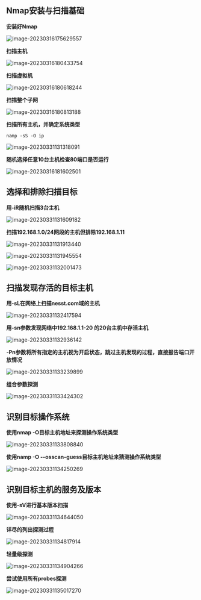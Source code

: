 ## Nmap安装与扫描基础

**安装好Nmap**

![image-20230316175629557](Nmap安装与扫描基础.assets/image-20230316175629557.png)

**扫描主机**

![image-20230316180433754](Nmap安装与扫描基础.assets/image-20230316180433754.png)

**扫描虚拟机**

![image-20230316180618244](Nmap安装与扫描基础.assets/image-20230316180618244.png)

**扫描整个子网**

![image-20230316180813188](Nmap安装与扫描基础.assets/image-20230316180813188.png)

**扫描所有主机，并确定系统类型**

`namp -sS -O ip`

![image-20230331131318091](Nmap安装与扫描基础.assets/image-20230331131318091.png)

**随机选择任意10台主机检查80端口是否运行**

![image-20230316181602501](Nmap安装与扫描基础.assets/image-20230316181602501.png)



## 选择和排除扫描目标



**用-iR随机扫描3台主机**

![image-20230331131609182](Nmap安装与扫描基础.assets/image-20230331131609182.png)



**扫描192.168.1.0/24网段的主机但排除192.168.1.11**

![image-20230331131913440](Nmap安装与扫描基础.assets/image-20230331131913440.png)

![image-20230331131945554](Nmap安装与扫描基础.assets/image-20230331131945554.png)

![image-20230331132001473](Nmap安装与扫描基础.assets/image-20230331132001473.png)





## 扫描发现存活的目标主机



**用-sL在网络上扫描nesst.com域的主机**

![image-20230331132417594](Nmap安装与扫描基础.assets/image-20230331132417594.png)



**用-sn参数发现网络中192.168.1.1-20 的20台主机中存活主机**

![image-20230331132936142](Nmap安装与扫描基础.assets/image-20230331132936142.png)



**-Pn参数将所有指定的主机视为开启状态，跳过主机发现的过程，直接报告端口开放情况**

![image-20230331133239899](Nmap安装与扫描基础.assets/image-20230331133239899.png)



**组合参数探测**

![image-20230331133424302](Nmap安装与扫描基础.assets/image-20230331133424302.png)



## 识别目标操作系统

**使用nmap -O目标主机地址来探测操作系统类型**

![image-20230331133808840](Nmap安装与扫描基础.assets/image-20230331133808840.png)

**使用namp -O --osscan-guess目标主机地址来猜测操作系统类型**

![image-20230331134250269](Nmap安装与扫描基础.assets/image-20230331134250269.png)



## 识别目标主机的服务及版本

**使用-sV进行基本版本扫描**

![image-20230331134644050](Nmap安装与扫描基础.assets/image-20230331134644050.png)



**详尽的列出探测过程**

![image-20230331134817914](Nmap安装与扫描基础.assets/image-20230331134817914.png)



**轻量级探测**

![image-20230331134904266](Nmap安装与扫描基础.assets/image-20230331134904266.png)



**尝试使用所有probes探测**

![image-20230331135017270](Nmap安装与扫描基础.assets/image-20230331135017270.png)
